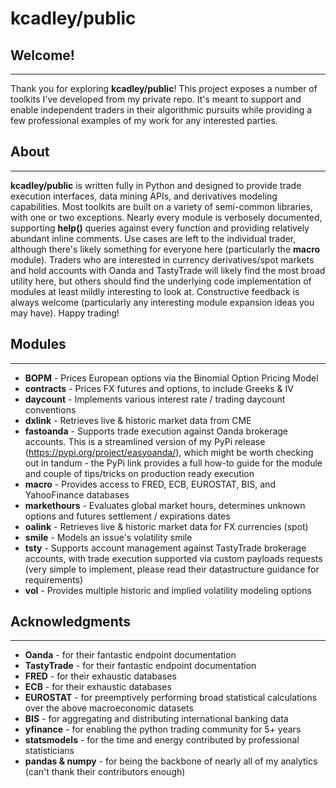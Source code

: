 # kcadley/public

## Welcome!
---
Thank you for exploring **kcadley/public**! This project exposes a number of toolkits I've developed from my private repo. It's meant to support and enable independent traders in their algorithmic pursuits while providing a few professional examples of my work for any interested parties.



## About
---
**kcadley/public** is written fully in Python and designed to provide trade execution interfaces, data mining APIs, and derivatives modeling capabilities. Most toolkits are built on a variety of semi-common libraries, with one or two exceptions. Nearly every module is verbosely documented, supporting **help()** queries against every function and providing relatively abundant inline comments. Use cases are left to the individual trader, although there's likely something for everyone here (particularly the **macro** module). Traders who are interested in currency derivatives/spot markets and hold accounts with Oanda and TastyTrade will likely find the most broad utility here, but others should find the underlying code implementation of modules at least mildly interesting to look at. Constructive feedback is always welcome (particularly any interesting module expansion ideas you may have). Happy trading!



## Modules
---
- **BOPM** - Prices European options via the Binomial Option Pricing Model
- **contracts** - Prices FX futures and options, to include Greeks & IV
- **daycount** - Implements various interest rate / trading daycount conventions
- **dxlink** - Retrieves live & historic market data from CME
- **fastoanda** - Supports trade execution against Oanda brokerage accounts. This is a streamlined version of my PyPi release (https://pypi.org/project/easyoanda/), which might be worth checking out in tandum - the PyPi link provides a full how-to guide for the module and couple of tips/tricks on production ready execution
- **macro** - Provides access to FRED, ECB, EUROSTAT, BIS, and YahooFinance databases
- **markethours** - Evaluates global market hours, determines unknown options and futures settlement / expirations dates
- **oalink** - Retrieves live & historic market data for FX currencies (spot)
- **smile** - Models an issue's volatility smile
- **tsty** - Supports account management against TastyTrade brokerage accounts, with trade execution supported via custom payloads requests (very simple to implement, please read their datastructure guidance for requirements)
- **vol** - Provides multiple historic and implied volatility modeling options



## Acknowledgments
---
- **Oanda** - for their fantastic endpoint documentation
- **TastyTrade** - for their fantastic endpoint documentation
- **FRED** - for their exhaustic databases
- **ECB** - for their exhaustic databases
- **EUROSTAT** - for preemptively performing broad statistical calculations over the above macroeconomic datasets
- **BIS** - for aggregating and distributing international banking data
- **yfinance** - for enabling the python trading community for 5+ years
- **statsmodels** - for the time and energy contributed by professional statisticians
- **pandas & numpy** - for being the backbone of nearly all of my analytics (can't thank their contributors enough)
